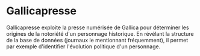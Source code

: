 # Gallicapresse
Gallicapresse exploite la presse numérisée de Gallica pour déterminer les origines de la notoriété d'un personnage historique. En révélant la structure de la base de données (journaux le mentionnant fréquemment), il permet par exemple d'identifier l'évolution politique d'un personnage.
